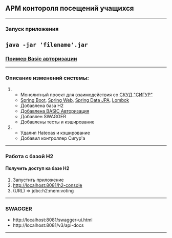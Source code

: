## АРМ контороля посещений учащихся

---
### Запуск приложения
`
java -jar 'filename'.jar
`
---

### [Пример Basic авторизации]( https://efim360.ru/rfc-2617-http-autentifikatsiya-bazovaya-i-daydzhest-autentifikatsiya/ )

---
### Описание изменений системы:

1)  * Монолитный проект для взаимодействия со [СКУД "СИГУР"](https://sigur.com/)
    * [Spring Boot](https://docs.spring.io/spring-boot/docs/current/reference/htmlsingle/), [Spring Web](https://docs.spring.io/spring-boot/docs/2.7.2/reference/htmlsingle/#web), [Spring Data JPA](https://docs.spring.io/spring-boot/docs/2.7.2/reference/htmlsingle/#data.sql.jpa-and-spring-data), [Lombok](https://projectlombok.org/)
    * Добавлена база H2
    * [Добавлена BASIC Авторизация]( https://wp-kama.ru/handbook/rest/basic/authentication/basic)
    * Добавлен SWAGGER
    * Добавлены тесты и кэширование
2)  * Удалил Hateoas и кэширование
    * Добавил контроллер Сигур'а
---
### Работа с базой H2
#### Получить доступ ка базе H2
1) Запустить приложение
2) [http://localhost:8081/h2-console]()
3) (URL) => jdbc:h2:mem:voting

--- 
### SWAGGER

* http://localhost:8081/swagger-ui.html
* http://localhost:8081/v3/api-docs

---